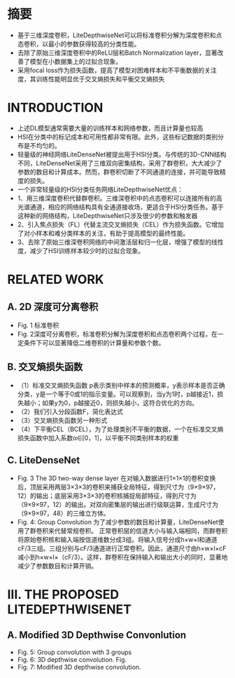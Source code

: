 # 摘要 # 
- 基于三维深度卷积，LiteDepthwiseNet可以将标准卷积分解为深度卷积和点态卷积，以最小的参数获得较高的分类性能。
- 去除了原始三维深度卷积中的ReLU层和Batch Normalization layer，显著改善了模型在小数据集上的过拟合现象。
- 采用focal loss作为损失函数，提高了模型对困难样本和不平衡数据的关注度，其训练性能明显优于交叉熵损失和平衡交叉熵损失
# INTRODUCTION #
- 上述DL模型通常需要大量的训练样本和网络参数，而且计算量也较高
- HSI在分类中的标记成本和可用性都非常有限。此外，这些标记数据的类别分布是不均匀的。
- 轻量级的神经网络LiteDenseNet被提出用于HSI分类。与传统的3D-CNN结构不同，LiteDenseNet采用了三维双向密集结构，采用了群卷积，大大减少了参数的数目和计算成本。然而，群卷积切断了不同通道的连接，并可能导致精度的损失。
- 一个非常轻量级的HSI分类任务网络LiteDepthwiseNet优点：
- 1、用三维深度卷积代替群卷积。三维深卷积中的点态卷积可以连接所有的高光谱通道，相应的网络结构具有全通道接收场，更适合于HSI分类任务。基于这种新的网络结构，LiteDepthwiseNet只涉及很少的参数和触发器
- 2、引入焦点损失（FL）代替主流交叉熵损失（CEL）作为损失函数。它增加了对小样本和难分类样本的关注，有助于提高模型的最终性能。
- 3、去除了原始三维深卷积网络的中间激活层和归一化层，增强了模型的线性度，减少了HSI训练样本较少时的过拟合现象。
# RELATED WORK #
## A. 2D 深度可分离卷积 ##
- Fig. 1 标准卷积
- Fig. 2深度可分离卷积，标准卷积分解为深度卷积和点态卷积两个过程，在一定条件下可以显著降低二维卷积的计算量和参数个数。
## B. 交叉熵损失函数 ##
- （1）标准交叉熵损失函数 p表示类别中样本的预测概率，y表示样本是否正确分类，y是一个等于0或1的指示变量。可以观察到，当y为1时，p越接近1，损失越小；如果y为0，p越接近0，则损失越小，这符合优化的方向。
- （2）我们引入分段函数F，简化表达式
- （3）交叉熵损失函数另一种形式
- （4）下平衡CEL（BCEL），为了处理类别不平衡的数据，一个在标准交叉熵损失函数中加入系数α∈[0，1]，以平衡不同类别样本的权重
## C. LiteDenseNet ##
- Fig. 3 The 3D two-way dense layer 在对输入数据进行1×1×1的卷积变换后，顶层采用两层3×3×3的卷积来捕获全局特征，得到尺寸为（9×9×97，12）的输出；底层采用3×3×3的卷积核捕捉局部特征，得到尺寸为（9×9×97，12）的输出。对双向密集层的输出进行级联运算，生成尺寸为（9×9×97，48）的三维立方体。
- Fig. 4: Group Convolution  为了减少参数的数目和计算量，LiteDenseNet使用了群卷积来代替常规卷积。 正常卷积层的信道大小与输入端相同，而群卷积将原始卷积核和输入端按信道维数分成3组。将输入信号分成h×w×l和通道cF/3三组。三组分别与cF/3通道进行正常卷积。因此，通道尺寸由h×w×l×cF减小到h×w×l×（cF/3）。这样，群卷积在保持输入和输出大小的同时，显著地减少了参数数目和计算开销。
# III. THE PROPOSED LITEDEPTHWISENET #
## A. Modified 3D Depthwise Convonlution ##
- Fig. 5: Group convolution with 3 groups
- Fig. 6: 3D depthwise convolution. Fig.
- Fig. 7: Modified 3D depthwise convolution.
## 
